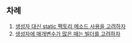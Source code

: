 ## 차례

1. [생성자 대신 static 팩토리 메소드 사용을 고려하자](./01_생성자_대신_static_팩토리_메소드_사용을_고려하자)
1. [생성자에 매개변수가 많은 때는 빌더를 고려하자](./02_생성자에_매개변수가_많을_때는_빌더를_고려하자)